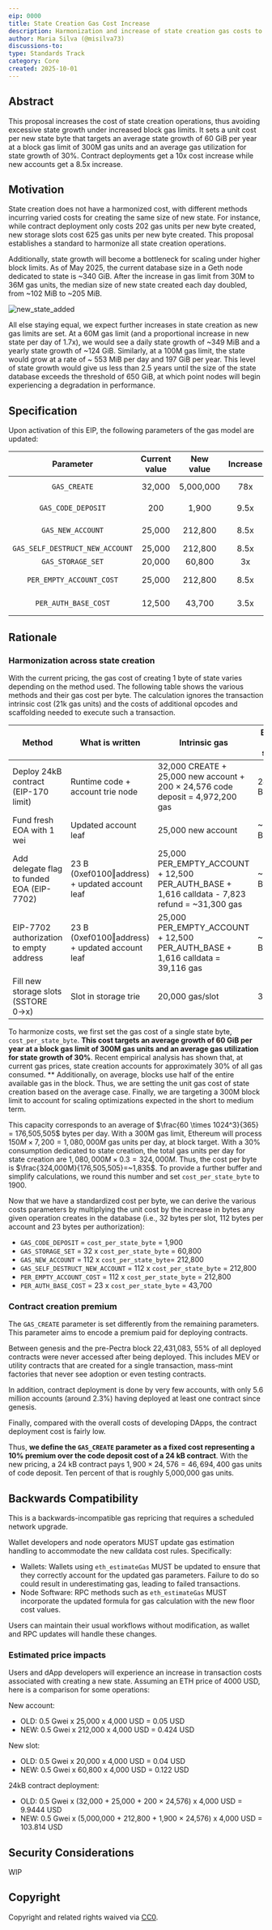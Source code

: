 ```yaml
---
eip: 0000
title: State Creation Gas Cost Increase
description: Harmonization and increase of state creation gas costs to mitigate state growth and unblock scalling
author: Maria Silva (@misilva73)
discussions-to: 
type: Standards Track
category: Core
created: 2025-10-01
---
```


## Abstract

This proposal increases the cost of state creation operations, thus avoiding excessive state growth under increased block gas limits. It sets a unit cost per new state byte that targets an average state growth of 60 GiB per year at a block gas limit of 300M gas units and an average gas utilization for state growth of 30%. Contract deployments get a 10x cost increase while new accounts get a 8.5x increase.

## Motivation

State creation does not have a harmonized cost, with different methods incurring varied costs for creating the same size of new state. For instance, while contract deployment only costs 202 gas units per new byte created, new storage slots cost 625 gas units per new byte created. This proposal establishes a standard to harmonize all state creation operations.

Additionally, state growth will become a bottleneck for scaling under higher block limits. As of May 2025, the current database size in a Geth node dedicated to state is ~340 GiB. After the increase in gas limit from 30M to 36M gas units, the median size of new state created each day doubled, from ~102 MiB to ~205 MiB.

![new_state_added](../assets/eip-0000/new_state_added.png)

All else staying equal, we expect further increases in state creation as new gas limits are set. At a 60M gas limit (and a proportional increase in new state per day of 1.7x), we would see a daily state growth of ~349 MiB and a yearly state growth of ~124 GiB. Similarly, at a 100M gas limit, the state would grow at a rate of ~ 553 MiB per day and 197 GiB per year. This level of state growth would give us less than 2.5 years until the size of the state database exceeds the threshold of 650 GiB, at which point nodes will begin experiencing a degradation in performance.

## Specification

Upon activation of this EIP, the following parameters of the gas model are updated:

| **Parameter** | **Current value** | **New value** | **Increase** | **Operations affected** |
|:---:|:---:|:---:|:---:|:---:|
| `GAS_CREATE` | 32,000 | 5,000,000 | 78x | `CREATE`, `CREATE2` |
| `GAS_CODE_DEPOSIT` | 200 | 1,900 | 9.5x | `CREATE`, `CREATE2` |
| `GAS_NEW_ACCOUNT` | 25,000 | 212,800 | 8.5x | New EOA funding |
| `GAS_SELF_DESTRUCT_NEW_ACCOUNT` | 25,000 | 212,800 | 8.5x | `SELF_DESTRUCT` |
| `GAS_STORAGE_SET` | 20,000 | 60,800 | 3x | `SSTORE` |
| `PER_EMPTY_ACCOUNT_COST` | 25,000 | 212,800 | 8.5x | EOA delegation |
| `PER_AUTH_BASE_COST` | 12,500 | 43,700 | 3.5x | EOA delegation |

## Rationale

### Harmonization across state creation

With the current pricing, the gas cost of creating 1 byte of state varies depending on the method used. The following table shows the various methods and their gas cost per byte. The calculation ignores the transaction intrinsic cost (21k gas units) and the costs of additional opcodes and scaffolding needed to execute such a transaction.

| Method | What is written | Intrinsic gas | Bytes → state | Gas / byte |
|---|---|---|---|---|
| Deploy 24kB contract (EIP-170 limit) | Runtime code + account trie node | 32,000 CREATE + 25,000 new account + 200 × 24,576 code deposit = 4,972,200 gas | 24,576 B | ~202 gas |
| Fund fresh EOA with 1 wei | Updated account leaf | 25,000 new account | ~112 B | ~223 gas |
| Add delegate flag to funded EOA (EIP-7702) | 23 B (0xef0100‖address) + updated account leaf | 25,000 PER_EMPTY_ACCOUNT + 12,500 PER_AUTH_BASE + 1,616 calldata - 7,823 refund = ~31,300 gas | ~135 B | ~232 gas |
| EIP-7702 authorization to empty address | 23 B (0xef0100‖address) + updated account leaf | 25,000 PER_EMPTY_ACCOUNT + 12,500 PER_AUTH_BASE + 1,616 calldata = 39,116 gas | ~135 B | ~289 gas |
| Fill new storage slots (SSTORE 0→x) | Slot in storage trie | 20,000 gas/slot | 32 B | 625 gas |

To harmonize costs, we first set the gas cost of a single state byte, `cost_per_state_byte`. **This cost targets an average growth of 60 GiB per year at a block gas limit of 300M gas units and an average gas utilization for state growth of 30%**. Recent empirical analysis has shown that, at current gas prices, state creation accounts for approximately 30% of all gas consumed. ** Additionally, on average, blocks use half of the entire available gas in the block. Thus, we are setting the unit gas cost of state creation based on the average case. Finally, we are targeting a 300M block limit to account for scaling optimizations expected in the short to medium term.

This capacity corresponds to an average of $\frac{60 \times 1024^3}{365} = 176,505,505$ bytes per day. With a 300M gas limit, Ethereum will process $150M \times 7,200 = 1,080,000M$ gas units per day, at block target. With a 30% consumption dedicated to state creation, the total gas units per day for state creation are $1,080,000M \times 0.3 = 324,000M$. Thus, the cost per byte is $\frac{324,000M}{176,505,505}=~1,835$. To provide a further buffer and simplify calculations, we round this number and set `cost_per_state_byte` to 1900.

Now that we have a standardized cost per byte, we can derive the various costs parameters by multiplying the unit cost by the increase in bytes any given operation creates in the database (i.e., 32 bytes per slot, 112 bytes per account and 23 bytes per authorization):

- `GAS_CODE_DEPOSIT` = `cost_per_state_byte` = 1,900
- `GAS_STORAGE_SET` = 32 x `cost_per_state_byte` = 60,800
- `GAS_NEW_ACCOUNT` = 112 x `cost_per_state_byte`= 212,800
- `GAS_SELF_DESTRUCT_NEW_ACCOUNT` = 112 x `cost_per_state_byte` = 212,800
- `PER_EMPTY_ACCOUNT_COST` = 112 x `cost_per_state_byte` = 212,800
- `PER_AUTH_BASE_COST` = 23 x `cost_per_state_byte` = 43,700

### Contract creation premium

The `GAS_CREATE` parameter is set differently from the remaining parameters. This parameter aims to encode a premium paid for deploying contracts.

Between genesis and the pre-Pectra block 22,431,083, 55% of all deployed contracts were never accessed after being deployed. This includes MEV or utility contracts that are created for a single transaction, mass-mint factories that never see adoption or even testing contracts.

In addition, contract deployment is done by very few accounts, with only 5.6 million accounts (around 2.3%) having deployed at least one contract since genesis.

Finally, compared with the overall costs of developing DApps, the contract deployment cost is fairly low.

Thus, **we define the `GAS_CREATE` parameter as a fixed cost representing a 10% premium over the code deposit cost of a 24 kB contract**. With the new pricing, a 24 kB contract pays $1,900 \times 24,576 = 46,694,400$ gas units of code deposit. Ten percent of that is roughly 5,000,000 gas units.

## Backwards Compatibility

This is a backwards-incompatible gas repricing that requires a scheduled network upgrade.

Wallet developers and node operators MUST update gas estimation handling to accommodate the new calldata cost rules. Specifically:

- Wallets: Wallets using `eth_estimateGas` MUST be updated to ensure that they correctly account for the updated gas parameters. Failure to do so could result in underestimating gas, leading to failed transactions.
- Node Software: RPC methods such as `eth_estimateGas` MUST incorporate the updated formula for gas calculation with the new floor cost values.

Users can maintain their usual workflows without modification, as wallet and RPC updates will handle these changes.

### Estimated price impacts

Users and dApp developers will experience an increase in transaction costs associated with creating a new state. Assuming an ETH price of 4000 USD, here is a comparison for some operations:

New account:

- OLD: 0.5 Gwei x 25,000 x 4,000 USD = 0.05 USD
- NEW: 0.5 Gwei x 212,000 x 4,000 USD = 0.424 USD

New slot:

- OLD: 0.5 Gwei x 20,000 x 4,000 USD = 0.04 USD
- NEW: 0.5 Gwei x 60,800 x 4,000 USD = 0.122 USD

24kB contract deployment:

- OLD: 0.5 Gwei x (32,000 + 25,000 + 200 × 24,576) x 4,000 USD = 9.9444 USD
- NEW: 0.5 Gwei x (5,000,000 + 212,800 + 1,900 × 24,576) x 4,000 USD = 103.814 USD

## Security Considerations

WIP

## Copyright

Copyright and related rights waived via [CC0](../LICENSE.md).